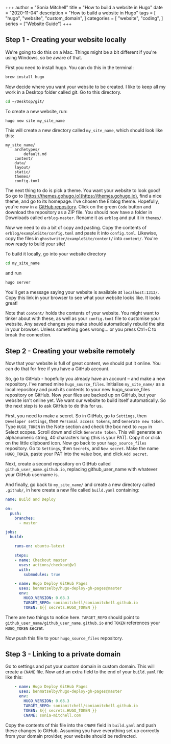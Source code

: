+++
author = "Sonia Mitchell"
title = "How to build a website in Hugo"
date = "2020-11-04"
description = "How to build a website in Hugo"
tags = [
    "hugo",
    "website",
    "custom_domain",
]
categories = [
    "website",
    "coding",
]
series = ["Website Guide"]
+++

## Step 1 - Creating your website locally

We're going to do this on a Mac. Things might be a bit different if you're using Windows, so be aware of that.

First you need to install hugo. You can do this in the terminal:

``` bash
brew install hugo
```

Now decide where you want your website to be created. I like to keep all my work in a Desktop folder called git. Go to this directory.

``` bash
cd ~/Desktop/git/
```

To create a new website, run:

``` bash
hugo new site my_site_name
```

This will create a new directory called `my_site_name`, which should look like this:

```
my_site_name/
    archetypes/
        default.md
    content/
    data/
    layout/
    static/
    themes/
    config.toml
```

The next thing to do is pick a theme. You want your website to look good! So go to [https://themes.gohugo.io](https://themes.gohugo.io), find a nice theme, and go to its homepage. I've chosen the Erblog theme. Hopefully, you're now in a [GitHub repository](https://github.com/ertuil/erblog). Click on the green `Code` button and download the repository as a ZIP file. You should now have a folder in Downloads called `erblog-master`. Rename it as `erblog` and put it in `themes/`.

Now we need to do a bit of copy and pasting. Copy the contents of `erblog/exampleSite/config.toml` and paste it into `config.toml`. Likewise, copy the files in `ghostwriter/exampleSite/content/` into `content/`. You're now ready to build your site!

To build it locally, go into your website directory

``` bash
cd my_site_name
```

and run

``` bash
hugo server
```

You'll get a message saying your website is available at `localhost:1313/`. Copy this link in your browser to see what your website looks like. It looks great!

Note that `content/` holds the contents of your website. You might want to tinker about with these, as well as your `config.toml` file to customise your website. Any saved changes you make should automatically rebuild the site in your browser. Unless something goes wrong... or you press Ctrl+C to break the connection.  

## Step 2 - Creating your website remotely

Now that your website is full of great content, we should put it online. You can do that for free if you have a GitHub account.

So, go to GitHub - hopefully you already have an account – and make a new repository. I've named mine `hugo_source_files`. Initialise `my_site_name/` as a local repository and push its contents to your new hugo_source_files repository on GitHub. Now your files are backed up on GitHub, but your website isn't online yet. We want our website to build itself automatically. So the next step is to ask GitHub to do this for us.

First, you need to make a secret. So in GitHub, go to `Settings`, then `Developer settings`, then `Personal access tokens`, and `Generate new token`. Type `HUGO_TOKEN` in the Note section and check the box next to `repo` in Select scopes. Scroll down and click `Generate token`. This will generate an alphanumeric string, 40 characters long (this is your PAT). Copy it or click on the little clipboard icon. Now go back to your `hugo_source_files` repository. Go to `Settings`, then `Secrets`, and `New secret`. Make the name `HUGO_TOKEN`, paste your PAT into the value box, and click `Add secret`.

Next, create a second repository on GitHub called `github_user_name.github.io`, replacing github_user_name with whatever your GitHub username is.

And finally, go back to `my_site_name/` and create a new directory called `.github/`, in here create a new file called `build.yaml` containing:

``` yaml
name: Build and Deploy

on:
  push:
    branches:
      - master

jobs:
  build:

    runs-on: ubuntu-latest

    steps:
    - name: Checkout master
      uses: actions/checkout@v1
      with:
        submodules: true

    - name: Hugo Deploy GitHub Pages
      uses: benmatselby/hugo-deploy-gh-pages@master
      env:
        HUGO_VERSION: 0.68.3
        TARGET_REPO: soniamitchell/soniamitchell.github.io
        TOKEN: ${{ secrets.HUGO_TOKEN }}
```

There are two things to notice here. `TARGET_REPO` should point to `github_user_name/github_user_name.github.io` and `TOKEN` references your `HUGO_TOKEN` secret.

Now push this file to your `hugo_source_files` repository.

## Step 3 - Linking to a private domain

Go to settings and put your custom domain in custom domain. This will create a `CNAME` file. Now add an extra field to the end of your `build.yaml` file like this:

``` yaml
    - name: Hugo Deploy GitHub Pages
      uses: benmatselby/hugo-deploy-gh-pages@master
      env:
        HUGO_VERSION: 0.68.3
        TARGET_REPO: soniamitchell/soniamitchell.github.io
        TOKEN: ${{ secrets.HUGO_TOKEN }}
        CNAME: sonia-mitchell.com
```

Copy the contents of this file into the `CNAME` field in `build.yaml` and push these changes to GitHub. Assuming you have everything set up correctly from your domain provider, your website should be redirected.
